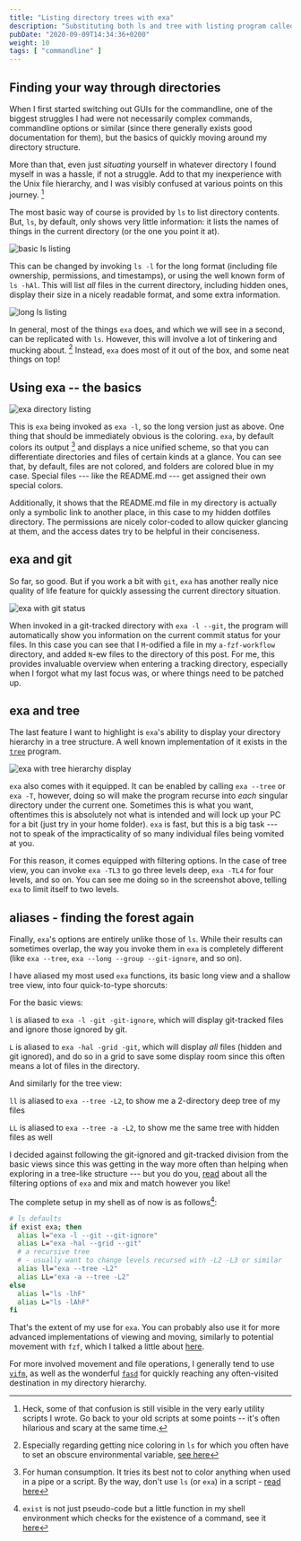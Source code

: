 ```yaml
---
title: "Listing directory trees with exa"
description: "Substituting both ls and tree with listing program called exa"
pubDate: "2020-09-09T14:34:36+0200"
weight: 10
tags: [ "commandline" ]
---
```


## Finding your way through directories

When I first started switching out GUIs for the commandline,
one of the biggest struggles I had were not necessarily complex commands,
commandline options or similar (since there generally exists good documentation for them),
but the basics of quickly moving around my directory structure.

More than that, even just *situating* yourself in whatever directory I found myself in was a hassle, if not a struggle.
Add to that my inexperience with the Unix file hierarchy,
and I was visibly confused at various points on this journey.
[^oldscripts]

[^oldscripts]: Heck, some of that confusion is still visible in the very early utility scripts I wrote. Go back to your old scripts at some points -- it's often hilarious and scary at the same time.

The most basic way of course is provided by `ls` to list directory contents.
But, `ls`, by default, only shows very little information:
it lists the names of things in the current directory
(or the one you point it at).

![basic ls listing](ls-basic.png)

This can be changed by invoking `ls -l` for the long format
(including file ownership, permissions, and timestamps),
or using the well known form of `ls -hAl`.
This will list *all* files in the current directory,
including hidden ones,
display their size in a nicely readable format,
and some extra information.

![long ls listing](ls-long.png)

In general, most of the things `exa` does,
and which we will see in a second,
can be replicated with `ls`.
However, this will involve a lot of tinkering
and mucking about.
[^lscolors]
Instead, `exa` does most of it out of the box, and some neat things on top!

[^lscolors]: Especially regarding getting nice coloring in `ls` for which you often have to set an obscure environmental variable, [see here](https://linuxhint.com/ls_colors_bash/)

## Using exa -- the basics

![exa directory listing](exa-basic.png)

This is `exa` being invoked as `exa -l`,
so the long version just as above.
One thing that should be immediately obvious is the coloring.
`exa`, by default colors its output
[^autocolor]
and displays a nice unified scheme,
so that you can differentiate directories and files of certain kinds at a glance.
You can see that, by default,
files are not colored,
and folders are colored blue in my case.
Special files ---
like the README.md ---
get assigned their own special colors.

Additionally, it shows that the README.md file in my directory is actually only a symbolic link to another place,
in this case to my hidden dotfiles directory.
The permissions are nicely color-coded to allow quicker glancing at them,
and the access dates try to be helpful in their conciseness.

[^autocolor]: For human consumption. It tries its best not to color anything when used in a pipe or a script. By the way, don't use `ls` (or `exa`) in a script - [read here](https://unix.stackexchange.com/questions/128985/why-not-parse-ls-and-what-to-do-instead)

## exa and git

So far, so good.
But if you work a bit with `git`,
`exa` has another really nice quality of life feature for quickly assessing the current directory situation.

![exa with git status](exa-git.png)

When invoked in a git-tracked directory with `exa -l --git`,
the program will automatically show you information on the current commit status for your files.
In this case you can see that I `M`-odified a file in my `a-fzf-workflow` directory,
and added `N`-ew files to the directory of this post.
For me, this provides invaluable overview when entering a tracking directory,
especially when I forgot what my last focus was, or where things need to be patched up.

## exa and tree

The last feature I want to highlight is `exa`'s ability to display your directory hierarchy in a tree structure.
A well known implementation of it exists in the [`tree`](https://manned.org/tree.1) program.

![exa with tree hierarchy display](exa-tree.png)

`exa` also comes with it equipped.
It can be enabled by calling `exa --tree` or `exa -T`, however,
doing so will make the program recurse into *each* singular directory under the current one.
Sometimes this is what you want,
oftentimes this is absolutely not what is intended and will lock up your PC for a bit
(just try in your home folder).
`exa` is fast, but this is a big task ---
not to speak of the impracticality of so many individual files being vomited at you.

For this reason, it comes equipped with filtering options.
In the case of tree view, you can invoke `exa -TL3` to go three levels deep,
`exa -TL4` for four levels, and so on.
You can see me doing so in the screenshot above,
telling `exa` to limit itself to two levels.

## aliases - finding the forest again

Finally, `exa`'s options are entirely unlike those of `ls`.
While their results can sometimes overlap,
the way you invoke them in `exa` is completely different
(like `exa --tree`, `exa --long --group --git-ignore`, and so on).

I have aliased my most used `exa` functions,
its basic long view and a shallow tree view,
into four quick-to-type shorcuts:

For the basic views:

`l` is aliased to `exa -l -git -git-ignore`, which will display git-tracked files and ignore those ignored by git.

`L` is aliased to `exa -hal -grid -git`, which will display *all* files (hidden and git ignored), and do so in a grid to save some display room since this often means a lot of files in the directory.

And similarly for the tree view:

`ll` is aliased to `exa --tree -L2`, to show me a 2-directory deep tree of my files

`LL` is aliased to `exa --tree -a -L2`, to show me the same tree with hidden files as well

I decided against following the git-ignored and git-tracked division from the basic views since this was getting in the way more often than helping when exploring in a tree-like structure ---
but you do you, [read](https://github.com/ogham/exa#filtering-options) about all the filtering options of `exa` and mix and match however you like!

The complete setup in my shell as of now is as follows[^exist]:

[^exist]: `exist` is not just pseudo-code but a little function in my shell environment which checks for the existence of a command, see it [here](https://gitlab.com/marty-oehme/dotfiles/-/blob/219f9a912dc5bb0b33d7bc2a5b9cd931a827521d/sh/.local/bin/exist)

```sh
# ls defaults
if exist exa; then
  alias l="exa -l --git --git-ignore"
  alias L="exa -hal --grid --git"
  # a recursive tree
  # - usually want to change levels recursed with -L2 -L3 or similar
  alias ll="exa --tree -L2"
  alias LL="exa -a --tree -L2"
else
  alias l="ls -lhF"
  alias L="ls -lAhF"
fi
```

That's the extent of my use for `exa`.
You can probably also use it for more advanced implementations of viewing and moving,
similarly to potential movement with `fzf`, which I talked a little about [here](../a-fzf-workflow).

For more involved movement and file operations,
I generally tend to use [`vifm`](https://vifm.info/),
as well as the wonderful [`fasd`](https://github.com/clvv/fasd) for quickly reaching any often-visited destination in my directory hierarchy.
